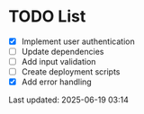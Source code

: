 # TODO List

- [x] Implement user authentication
- [ ] Update dependencies
- [ ] Add input validation
- [ ] Create deployment scripts
- [x] Add error handling

Last updated: 2025-06-19 03:14
